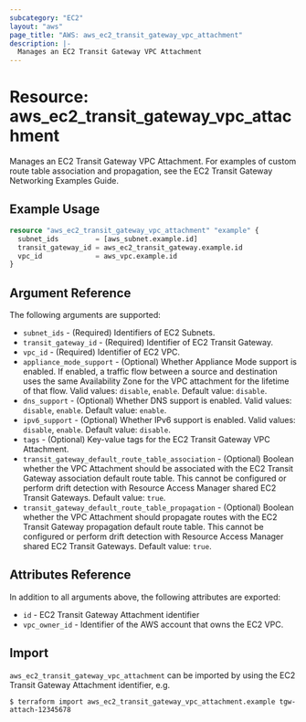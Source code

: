 ```yaml
---
subcategory: "EC2"
layout: "aws"
page_title: "AWS: aws_ec2_transit_gateway_vpc_attachment"
description: |-
  Manages an EC2 Transit Gateway VPC Attachment
---
```


# Resource: aws_ec2_transit_gateway_vpc_attachment

Manages an EC2 Transit Gateway VPC Attachment. For examples of custom route table association and propagation, see the EC2 Transit Gateway Networking Examples Guide.

## Example Usage

```terraform
resource "aws_ec2_transit_gateway_vpc_attachment" "example" {
  subnet_ids         = [aws_subnet.example.id]
  transit_gateway_id = aws_ec2_transit_gateway.example.id
  vpc_id             = aws_vpc.example.id
}
```

## Argument Reference

The following arguments are supported:

* `subnet_ids` - (Required) Identifiers of EC2 Subnets.
* `transit_gateway_id` - (Required) Identifier of EC2 Transit Gateway.
* `vpc_id` - (Required) Identifier of EC2 VPC.
* `appliance_mode_support` - (Optional) Whether Appliance Mode support is enabled. If enabled, a traffic flow between a source and destination uses the same Availability Zone for the VPC attachment for the lifetime of that flow. Valid values: `disable`, `enable`. Default value: `disable`.
* `dns_support` - (Optional) Whether DNS support is enabled. Valid values: `disable`, `enable`. Default value: `enable`.
* `ipv6_support` - (Optional) Whether IPv6 support is enabled. Valid values: `disable`, `enable`. Default value: `disable`.
* `tags` - (Optional) Key-value tags for the EC2 Transit Gateway VPC Attachment.
* `transit_gateway_default_route_table_association` - (Optional) Boolean whether the VPC Attachment should be associated with the EC2 Transit Gateway association default route table. This cannot be configured or perform drift detection with Resource Access Manager shared EC2 Transit Gateways. Default value: `true`.
* `transit_gateway_default_route_table_propagation` - (Optional) Boolean whether the VPC Attachment should propagate routes with the EC2 Transit Gateway propagation default route table. This cannot be configured or perform drift detection with Resource Access Manager shared EC2 Transit Gateways. Default value: `true`.

## Attributes Reference

In addition to all arguments above, the following attributes are exported:

* `id` - EC2 Transit Gateway Attachment identifier
* `vpc_owner_id` - Identifier of the AWS account that owns the EC2 VPC.

## Import

`aws_ec2_transit_gateway_vpc_attachment` can be imported by using the EC2 Transit Gateway Attachment identifier, e.g.

```
$ terraform import aws_ec2_transit_gateway_vpc_attachment.example tgw-attach-12345678
```
